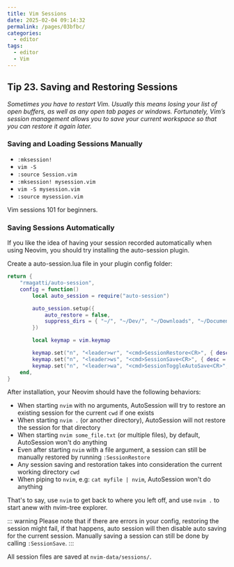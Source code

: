 ```yaml
---
title: Vim Sessions
date: 2025-02-04 09:14:32
permalink: /pages/03bfbc/
categories: 
  - editor
tags: 
  - editor
  - Vim
---
```


## Tip 23. Saving and Restoring Sessions

_Sometimes you have to restart Vim. Usually this means losing your list of open buffers, as well as any open tab pages or windows. Fortunately, Vim’s session management allows you to save your current workspace so that you can restore it again later._

### Saving and Loading Sessions Manually

- `:mksession!`
- `vim -S`
- `:source Session.vim`
- `:mksession! mysession.vim`
- `vim -S mysession.vim`
- `:source mysession.vim`

Vim sessions 101 for beginners.

### Saving Sessions Automatically

If you like the idea of having your session recorded automatically when using Neovim, you should try installing the auto-session plugin.

Create a auto-session.lua file in your plugin config folder:

```lua
return {
	"rmagatti/auto-session",
	config = function()
		local auto_session = require("auto-session")

		auto_session.setup({
			auto_restore = false,
			suppress_dirs = { "~/", "~/Dev/", "~/Downloads", "~/Documents", "~/Desktop/" },
		})

		local keymap = vim.keymap

		keymap.set("n", "<leader>wr", "<cmd>SessionRestore<CR>", { desc = "Restore session for cwd" }) -- restore last workspace session for current directory
		keymap.set("n", "<leader>ws", "<cmd>SessionSave<CR>", { desc = "Save session for auto session root dir" }) -- save workspace session for current working directory
		keymap.set("n", "<leader>wa", "<cmd>SessionToggleAutoSave<CR>", { desc = "Toggle autosave" })
	end,
}
```

After installation, your Neovim should have the following behaviors:

- When starting `nvim` with no arguments, AutoSession will try to restore an existing session for the current `cwd` if one exists
- When starting `nvim .` (or another directory), AutoSession will not restore the session for that directory
- When starting `nvim some_file.txt` (or multiple files), by default, AutoSession won't do anything
- Even after starting `nvim` with a file argument, a session can still be manually restored by running `:SessionRestore`
- Any session saving and restoration takes into consideration the current working directory `cwd`
- When piping to `nvim`, e.g: `cat myfile | nvim`, AutoSession won't do anything

That's to say, use `nvim` to get back to where you left off, and use `nvim .` to start anew with nvim-tree explorer.

::: warning
Please note that if there are errors in your config, restoring the session might fail, if that happens, auto session will then disable auto saving for the current session. Manually saving a session can still be done by calling `:SessionSave`.
:::

All session files are saved at `nvim-data/sessions/`.
